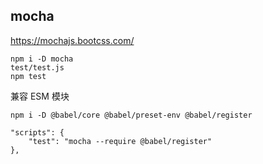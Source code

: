## mocha

https://mochajs.bootcss.com/

```
npm i -D mocha
test/test.js
npm test
```

兼容 ESM 模块

```
npm i -D @babel/core @babel/preset-env @babel/register

"scripts": {
    "test": "mocha --require @babel/register"
},
```


